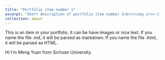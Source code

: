 ```yaml
---
title: "Portfolio item number 1"
excerpt: "Short description of portfolio item number 1<br/><img src='/images/500x300.png'>"
collection: about
---
```


This is an item in your portfolio. It can be have images or nice text. If you name the file .md, it will be parsed as markdown. If you name the file .html, it will be parsed as HTML. 


Hi I'm Meng Yuan from Sichuan University.